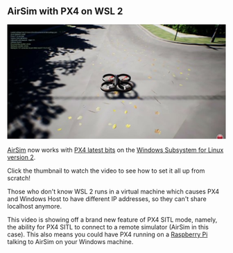 ## AirSim with PX4 on WSL 2

[![snapshot](thumbnail.png)](https://youtu.be/DiqgsWIOoW4)

[AirSim](https://github.com/microsoft/airsim) now works with [PX4 latest bits](https://github.com/PX4/PX4-Autopilot) on 
the [Windows Subsystem for Linux version 2](https://docs.microsoft.com/en-us/windows/wsl/).

Click the thumbnail to watch the video to see how to set it all up from scratch!

Those who don't know WSL 2 runs in a virtual machine which causes PX4 and Windows Host to have
different IP addresses, so they can't share localhost anymore.

This video is showing off a brand new feature of PX4 SITL mode, namely, the ability for PX4 SITL to
connect to a remote simulator (AirSim in this case).  This also means you could have PX4 running on a [Raspberry Pi](https://docs.px4.io/master/en/dev_setup/dev_env_linux_ubuntu.html#raspberry-pi) talking to AirSim on your Windows machine.


